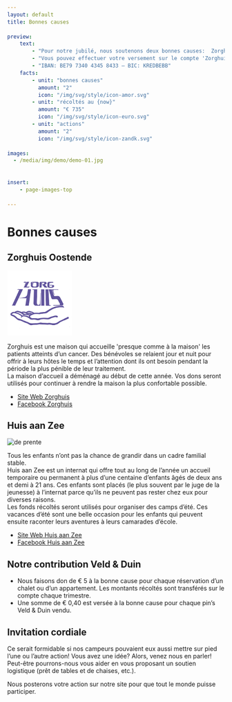 ```yaml
---
layout: default
title: Bonnes causes

preview:
    text:
        - "Pour notre jubilé, nous soutenons deux bonnes causes:  Zorghuis Oostende et Huis aan Zee."
        - "Vous pouvez effectuer votre versement sur le compte 'Zorghuis - Huis aan Zee'"
        - "IBAN: BE79 7340 4345 8433 – BIC: KREDBEBB"
    facts:
        - unit: "bonnes causes"
          amount: "2"
          icon: "/img/svg/style/icon-amor.svg"
        - unit: "récoltés au {now}"
          amount: "€ 735"
          icon: "/img/svg/style/icon-euro.svg"
        - unit: "actions"
          amount: "2"
          icon: "/img/svg/style/icon-zandk.svg"

images:
  - /media/img/demo/demo-01.jpg
  
    
insert:
    - page-images-top
    
---
```


# Bonnes causes

## Zorghuis Oostende


![de prente](../img/goeddoel/zorghuis.png)  


Zorghuis est une maison qui accueille 'presque comme à la maison' les patients atteints d’un cancer.  Des bénévoles se relaient jour et nuit pour offrir à leurs hôtes le temps et l’attention dont ils ont besoin pendant la période la plus pénible de leur traitement.<br>
La maison d’accueil a déménagé au début de cette année.  Vos dons seront utilisés pour continuer à rendre la maison la plus confortable possible. 

- [Site Web Zorghuis](http://www.zorghuisoostende.be)
- [Facebook Zorghuis](http://www.facebook.com/ZorghuisO)


## Huis aan Zee

![de prente](../img/goeddoel/imagestripgdtest.png) 

Tous les enfants n’ont pas la chance de grandir dans un cadre familial stable. <br> 
Huis aan Zee est un internat qui offre tout au long de l’année un accueil temporaire ou permanent à plus d’une centaine d’enfants âgés de deux ans et demi à 21 ans.  Ces enfants sont placés (le plus souvent par le juge de la jeunesse) à l’internat parce qu’ils ne peuvent pas rester chez eux pour diverses raisons.<br>
Les fonds récoltés seront utilisés pour organiser des camps d’été.  Ces vacances d’été sont une belle occasion pour les enfants qui peuvent ensuite raconter leurs aventures à leurs camarades d’école.   

- [Site Web Huis aan Zee](http://www.devloedlijn.be/huisaanzee)
- [Facebook Huis aan Zee](http://www.facebook.com/mpiHuisAanZee)


## Notre contribution Veld & Duin
- Nous faisons don de € 5 à la bonne cause pour chaque réservation d’un chalet ou d’un appartement.  Les montants récoltés sont transférés sur le compte chaque trimestre. 
- Une somme de € 0,40 est versée à la bonne cause pour chaque pin’s Veld & Duin vendu.

## Invitation cordiale
Ce serait formidable si nos campeurs pouvaient eux aussi mettre sur pied l’une ou l’autre action!
Vous avez une idée?  Alors, venez nous en parler! Peut-être pourrons-nous vous aider en vous proposant un soutien logistique (prêt de tables et de chaises, etc.). 

Nous posterons votre action sur notre site pour que tout le monde puisse participer. 




























































































































































































































































































































































































































































































































































 
